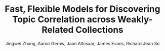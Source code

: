---
blurb: |
    Goal: model how words are used differently in arts versus sciences
title: Fast, Flexible Models for Discovering Topic Correlation across Weakly-Related Collections
venue: EMNLP
year: 2015
author: Jingwei Zhang, Aaron Gerow, Jaan Altosaar, James Evans, Richard Jean So
link: https://aclweb.org/anthology/papers/D/D15/D15-1179/
pdf: 2015_Zhang-Gerow-Altosaar-Evans-So_Correlated-LDA.pdf
arxiv: http://arxiv.org/abs/1508.04562
code: https://github.com/iceboal/correlated-lda
thumb: correlated-thumb.png
bibtex: |
    @inproceedings{zhang-etal-2015-fast,
        title = "Fast, Flexible Models for Discovering Topic Correlation across Weakly-Related Collections",
        author = "Zhang, Jingwei  and
          Gerow, Aaron  and
          Altosaar, Jaan  and
          Evans, James  and
          Jean So, Richard",
        booktitle = "Proceedings of the 2015 Conference on Empirical Methods in Natural Language Processing",
        month = sep,
        year = "2015",
        address = "Lisbon, Portugal",
        publisher = "Association for Computational Linguistics",
        url = "https://www.aclweb.org/anthology/D15-1179",
        doi = "10.18653/v1/D15-1179",
        pages = "1554--1564",
    }
---